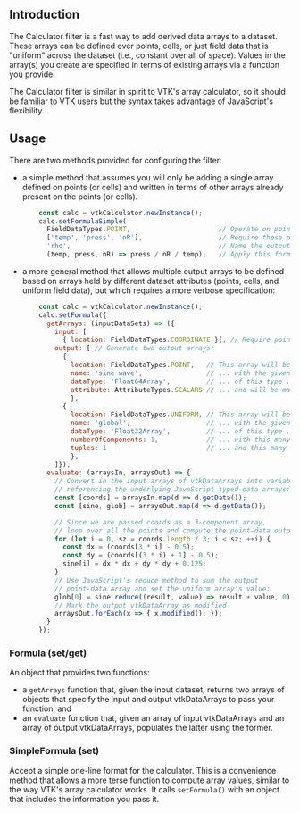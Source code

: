 ## Introduction

The Calculator filter is a fast way to add derived data arrays to a dataset.
These arrays can be defined over points, cells, or just field data that is "uniform" across the dataset (i.e., constant over all of space).
Values in the array(s) you create are specified in terms of existing arrays via a function you provide.

The Calculator filter is similar in spirit to VTK's array calculator, so it should be familiar to VTK users but the syntax takes advantage of JavaScript's flexibility.

## Usage

There are two methods provided for configuring the filter:

+ a simple method that assumes you will only be adding a single array defined on points (or cells) and written in terms of other arrays already present on the points (or cells).

  ```js
      const calc = vtkCalculator.newInstance();
      calc.setFormulaSimple(
        FieldDataTypes.POINT,                      // Operate on point data
        ['temp', 'press', 'nR'],                   // Require these point-data arrays as input
        'rho',                                     // Name the output array 'rho'
        (temp, press, nR) => press / nR / temp);   // Apply this formula to each point to compute rho.
  ```

+ a more general method that allows multiple output arrays to be defined based on arrays held by different dataset attributes (points, cells, and uniform field data), but which requires a more verbose specification:

  ```js
      const calc = vtkCalculator.newInstance();
      calc.setFormula({
        getArrays: (inputDataSets) => ({
          input: [
            { location: FieldDataTypes.COORDINATE }], // Require point coordinates as input
          output: [ // Generate two output arrays:
            {
              location: FieldDataTypes.POINT,   // This array will be point-data ...
              name: 'sine wave',                // ... with the given name ...
              dataType: 'Float64Array',         // ... of this type ...
              attribute: AttributeTypes.SCALARS // ... and will be marked as the default scalars.
              },
            {
              location: FieldDataTypes.UNIFORM, // This array will be field data ...
              name: 'global',                   // ... with the given name ...
              dataType: 'Float32Array',         // ... of this type ...
              numberOfComponents: 1,            // ... with this many components ...
              tuples: 1                         // ... and this many tuples.
              },
          ]}),
        evaluate: (arraysIn, arraysOut) => {
          // Convert in the input arrays of vtkDataArrays into variables
          // referencing the underlying JavaScript typed-data arrays:
          const [coords] = arraysIn.map(d => d.getData());
          const [sine, glob] = arraysOut.map(d => d.getData());

          // Since we are passed coords as a 3-component array,
          // loop over all the points and compute the point-data output:
          for (let i = 0, sz = coords.length / 3; i < sz; ++i) {
            const dx = (coords[3 * i] - 0.5);
            const dy = (coords[(3 * i) + 1] - 0.5);
            sine[i] = dx * dx + dy * dy + 0.125;
          }
          // Use JavaScript's reduce method to sum the output
          // point-data array and set the uniform array's value:
          glob[0] = sine.reduce((result, value) => result + value, 0);
          // Mark the output vtkDataArray as modified
          arraysOut.forEach(x => { x.modified(); });
        }
      });
  ```

### Formula (set/get)

An object that provides two functions:
+ a `getArrays` function that, given the input dataset,
  returns two arrays of objects that specify the input
  and output vtkDataArrays to pass your function, and
+ an `evaluate` function that, given an array of
  input vtkDataArrays and an array of output vtkDataArrays,
  populates the latter using the former.

### SimpleFormula (set)

Accept a simple one-line format for the calculator.
This is a convenience method that allows a more terse function
to compute array values, similar to the way VTK's array
calculator works.
It calls `setFormula()` with an object that includes the
information you pass it.
